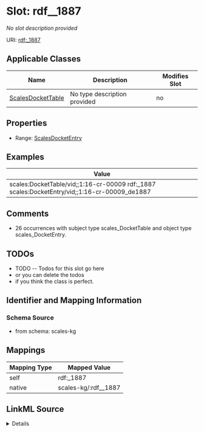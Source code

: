 

# Slot: rdf__1887


_No slot description provided_





URI: [rdf:_1887](http://www.w3.org/1999/02/22-rdf-syntax-ns#_1887)



<!-- no inheritance hierarchy -->





## Applicable Classes

| Name | Description | Modifies Slot |
| --- | --- | --- |
| [ScalesDocketTable](../classes/ScalesDocketTable.md) | No type description provided |  no  |







## Properties

* Range: [ScalesDocketEntry](../classes/ScalesDocketEntry.md)






## Examples

| Value |
| --- |
| scales:DocketTable/vid;;1:16-cr-00009 rdf:_1887 scales:DocketEntry/vid;;1:16-cr-00009_de1887 |

## Comments

* 26 occurrences with subject type scales_DocketTable and object type scales_DocketEntry.

## TODOs

* TODO -- Todos for this slot go here
* or you can delete the todos
* if you think the class is perfect.

## Identifier and Mapping Information







### Schema Source


* from schema: scales-kg




## Mappings

| Mapping Type | Mapped Value |
| ---  | ---  |
| self | rdf:_1887 |
| native | scales-kg/:rdf__1887 |




## LinkML Source

<details>
```yaml
name: rdf__1887
description: No slot description provided
todos:
- TODO -- Todos for this slot go here
- or you can delete the todos
- if you think the class is perfect.
comments:
- 26 occurrences with subject type scales_DocketTable and object type scales_DocketEntry.
examples:
- value: scales:DocketTable/vid;;1:16-cr-00009 rdf:_1887 scales:DocketEntry/vid;;1:16-cr-00009_de1887
from_schema: scales-kg
rank: 1000
slot_uri: rdf:_1887
alias: rdf__1887
domain_of:
- scales_DocketTable
range: scales_DocketEntry

```
</details>
